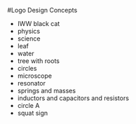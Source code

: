 #Logo Design Concepts


- IWW black cat
- physics
- science
- leaf
- water
- tree with roots
- circles
- microscope
- resonator
- springs and masses
- inductors and capacitors and resistors
- circle A
- squat sign











 
 

